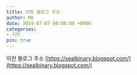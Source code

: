 ```yaml
---
title: 이전 블로그 주소
author: Me
date: 2024-07-07 00:00:00 +0900
categories:
- 기타
pin: true
---
```

이전 블로그 주소 [https://sealbinary.blogspot.com/](https://sealbinary.blogspot.com/)
